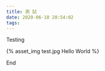 ```yaml
---
title: 測 試
date: 2020-06-10 20:54:02
tags:
---
```


Testing

{% asset_img test.jpg Hello World %}

End